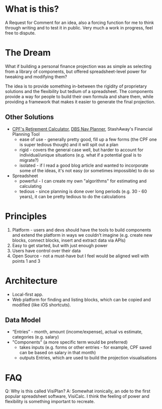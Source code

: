 # What is this?
A Request for Comment for an idea, also a forcing function for me to think through writing and to test it in public. Very much a work in progress, feel free to dispute.

# The Dream
What if building a personal finance projection was as simple as selecting from a library of components, but offered spreadsheet-level power for tweaking and modifying them?

The idea is to provide something in-between the rigidity of proprietary solutions and the flexibility but tedium of a spreadsheet. The components provide a way for people to build their own formula and share them, while providing a framework that makes it easier to generate the final projection.

## Other Solutions
- [CPF's Retirement Calculator](https://www.cpf.gov.sg/eSvc/Web/Schemes/RetirementCalculator/CoverPage), [DBS Nav Planner](https://www.dbs.com.sg/personal/deposits/digital-services/nav-planner), StashAway's Financial Planning Tool
    - ease of use - generally pretty good, fill up a few forms (the CPF one is super tedious though) and it will spit out a plan
    - rigid - covers the general case well, but harder to account for individual/unique situations (e.g. what if a potential goal is to migrate?)
    - isolated - if I read a good blog article and wanted to incorporate some of the ideas, it's not easy (or sometimes impossible) to do so
- Spreadsheet
    - powerful - I can create my own "algorithms" for estimating and calculating
    - tedious - since planning is done over long periods (e.g. 30 - 60 years), it can be pretty tedious to do the calculations

# Principles
1. Platform - users and devs should have the tools to build components and extend the platform in ways we couldn’t imagine (e.g. create new blocks, connect blocks, insert and extract data via APIs)
2. Easy to get started, but with just enough power
3. Users have control over their data
4. Open Source - not a must-have but I feel would be aligned well with points 1 and 3

# Architecture
- Local-first app.
- Web platform for finding and listing blocks, which can be copied and modified (like iOS shortcuts).

## Data Model
- “Entries” - month, amount (income/expense), actual vs estimate, categories (e.g. salary)
- "Components" (a more specific term would be preferred)
    - takes inputs (e.g. forms or other entries - for example, CPF saved can be based on salary in that month)
    - outputs Entries, which are used to build the projection visualisations

# FAQ
Q: Why is this called VisiPlan?
A: Somewhat ironically, an ode to the first popular spreadsheet software, VisiCalc. I think the feeling of power and flexibility is something important to recreate.